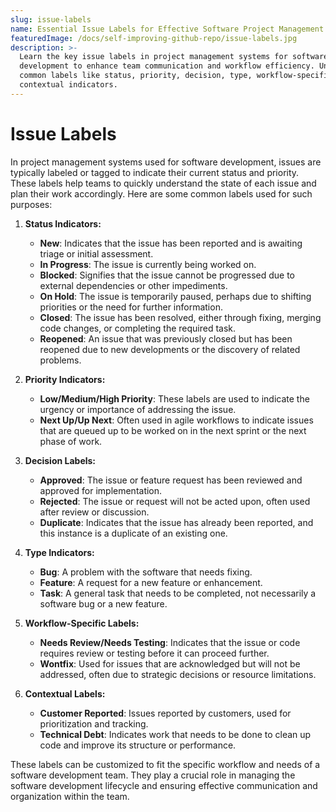 ```yaml
---
slug: issue-labels
name: Essential Issue Labels for Effective Software Project Management
featuredImage: /docs/self-improving-github-repo/issue-labels.jpg
description: >-
  Learn the key issue labels in project management systems for software
  development to enhance team communication and workflow efficiency. Understand
  common labels like status, priority, decision, type, workflow-specific, and
  contextual indicators.
---
```


# Issue Labels

In project management systems used for software development, issues are typically labeled or tagged to indicate their current status and priority. These labels help teams to quickly understand the state of each issue and plan their work accordingly. Here are some common labels used for such purposes:

1. **Status Indicators:**

   - **New**: Indicates that the issue has been reported and is awaiting triage or initial assessment.
   - **In Progress**: The issue is currently being worked on.
   - **Blocked**: Signifies that the issue cannot be progressed due to external dependencies or other impediments.
   - **On Hold**: The issue is temporarily paused, perhaps due to shifting priorities or the need for further information.
   - **Closed**: The issue has been resolved, either through fixing, merging code changes, or completing the required task.
   - **Reopened**: An issue that was previously closed but has been reopened due to new developments or the discovery of related problems.

2. **Priority Indicators:**

   - **Low/Medium/High Priority**: These labels are used to indicate the urgency or importance of addressing the issue.
   - **Next Up/Up Next**: Often used in agile workflows to indicate issues that are queued up to be worked on in the next sprint or the next phase of work.

3. **Decision Labels:**

   - **Approved**: The issue or feature request has been reviewed and approved for implementation.
   - **Rejected**: The issue or request will not be acted upon, often used after review or discussion.
   - **Duplicate**: Indicates that the issue has already been reported, and this instance is a duplicate of an existing one.

4. **Type Indicators:**

   - **Bug**: A problem with the software that needs fixing.
   - **Feature**: A request for a new feature or enhancement.
   - **Task**: A general task that needs to be completed, not necessarily a software bug or a new feature.

5. **Workflow-Specific Labels:**

   - **Needs Review/Needs Testing**: Indicates that the issue or code requires review or testing before it can proceed further.
   - **Wontfix**: Used for issues that are acknowledged but will not be addressed, often due to strategic decisions or resource limitations.

6. **Contextual Labels:**
   - **Customer Reported**: Issues reported by customers, used for prioritization and tracking.
   - **Technical Debt**: Indicates work that needs to be done to clean up code and improve its structure or performance.

These labels can be customized to fit the specific workflow and needs of a software development team. They play a crucial role in managing the software development lifecycle and ensuring effective communication and organization within the team.
